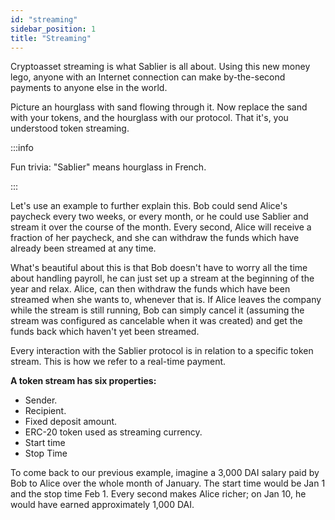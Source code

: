 ```yaml
---
id: "streaming"
sidebar_position: 1
title: "Streaming"
---
```


Cryptoasset streaming is what Sablier is all about. Using this new money lego, anyone with an Internet connection can
make by-the-second payments to anyone else in the world.

Picture an hourglass with sand flowing through it. Now replace the sand with your tokens, and the hourglass with our
protocol. That it's, you understood token streaming.

:::info

Fun trivia: "Sablier" means hourglass in French.

:::

Let's use an example to further explain this. Bob could send Alice's paycheck every two weeks, or every month, or he
could use Sablier and stream it over the course of the month. Every second, Alice will receive a fraction of her
paycheck, and she can withdraw the funds which have already been streamed at any time.

What's beautiful about this is that Bob doesn't have to worry all the time about handling payroll, he can just set up a
stream at the beginning of the year and relax. Alice, can then withdraw the funds which have been streamed when she
wants to, whenever that is. If Alice leaves the company while the stream is still running, Bob can simply cancel it
(assuming the stream was configured as cancelable when it was created) and get the funds back which haven't yet been
streamed.

Every interaction with the Sablier protocol is in relation to a specific token stream. This is how we refer to a
real-time payment.

**A token stream has six properties:**

- Sender.
- Recipient.
- Fixed deposit amount.
- ERC-20 token used as streaming currency.
- Start time
- Stop Time

To come back to our previous example, imagine a 3,000 DAI salary paid by Bob to Alice over the whole month of January.
The start time would be Jan 1 and the stop time Feb 1. Every second makes Alice richer; on Jan 10, he would have earned
approximately 1,000 DAI.
